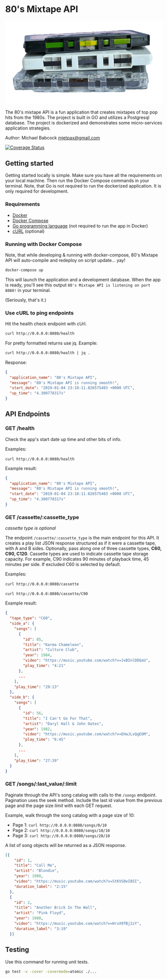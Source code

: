 # 80's Mixtape API

![cassette tapes](/assets/images/cassettes.png?raw=true)

The 80's mixtape API is a fun application that creates mixtapes of top pop hits from the 1980s. The project is built in GO and utilizes a Postgresql database. The project is dockerized and demonstrates some micro-services application strategies.

Author: Michael Babcock <mjetpax@gmail.com>

[![Coverage Status](https://coveralls.io/repos/github/mjetpax/80sMixtapeAPI/badge.svg?branch=master)](https://coveralls.io/github/mjetpax/80sMixtapeAPI?branch=master)

## Getting started

Getting started locally is simple. Make sure you have all the requirements on your local machine. Then run the Docker Compose commands in your terminal. Note, that Go is not required to run the dockerized application. It is only required for development.

### Requirements

* [Docker](https://docs.docker.com/get-started/)
* [Docker Compose](https://docs.docker.com/compose/install/)
* [Go programming language](https://golang.org/doc/install) (not required to run the app in Docker)
* [cURL](https://duckduckgo.com/?q=curl+getting+started) (optional)

### Running with Docker Compose

Note, that while developing & running with docker-compose, 80's Mixtape API will auto-compile and redeploy on script update... yay!

```bash
docker-compose up
```

This will launch the application and a development database. When the app is ready, you'll see this output `80's Mixtape API is listening on port 8080!` in your terminal.

(Seriously, that's it.)

### Use cURL to ping endpoints

Hit the health check endpoint with cUrl.

```bash
curl http://0.0.0.0:8080/health
```

For pretty formatted returns use jq. Example:

```bash
curl http://0.0.0.0:8080/health | jq .
```

Response:

```json
{
  "application_name": "80's Mixtape API",
  "message": "80's Mixtape API is running smooth!",
  "start_date": "2019-01-04 23:18:11.826575403 +0000 UTC",
  "up_time": "4.300778317s"
}
```

## API Endpoints

### GET /health

Check the app's start date up time and other bits of info.

Examples:

`curl http://0.0.0.0:8080/health`

Example result:

```json
{
  "application_name": "80's Mixtape API",
  "message": "80's Mixtape API is running smooth!",
  "start_date": "2019-01-04 23:18:11.826575403 +0000 UTC",
  "up_time": "4.300778317s"
}
```

### GET /cassette/:cassette_type

_cassette type is optional_

The endpoint `/cassette/:cassette_type` is the main endpoint for this API. It creates a play list JSON response structured as if it were a cassette tape, with A and B sides. Optionally, pass along one of three cassette types, **C60, C90, C120**. Cassette types are used to indicate cassette tape storage capacity. For example, C90 indicates 90 minutes of playback time, 45 minutes per side. If excluded C60 is selected by default.

Examples:

`curl http://0.0.0.0:8080/cassette`

`curl http://0.0.0.0:8080/cassette/C90`

Example result:

```json
{
  "tape_type": "C60",
  "side_a": {
    "songs": [
      {
        "id": 85,
        "title": "Karma Chameleon",
        "artist": "Culture Club",
        "year": 1984,
        "video": "https://music.youtube.com/watch?v=JvBInlDDQaU",
        "play_time": "4:21"
      },
      ...
    ],
    "play_time": "29:13"
  },
  "side_b": {
    "songs": [
      {
        "id": 56,
        "title": "I Can't Go For That",
        "artist": "Daryl Hall & John Oates",
        "year": 1982,
        "video": "https://music.youtube.com/watch?v=EHaJLvQgEOM",
        "play_time": "6:45"
      },
      ...
    ],
    "play_time": "27:39"
  }
}
```


### GET /songs/:last_value/:limit

Paginate through the API's song catalog with calls to the `/songs` endpoint. Pagination uses the seek method. Include the last id value from the previous page and the page size _limit_ with each GET request.

Example, walk through the song catalog with a page size of 10:

* Page 1: `curl http://0.0.0.0:8080/songs/0/10`
* Page 2: `curl http://0.0.0.0:8080/songs/10/10`
* Page 3: `curl http://0.0.0.0:8080/songs/20/10`

A list of song objects will be returned as a JSON response.

```json
[{
    "id": 1,
    "title": "Call Me",
    "artist": "Blondie",
    "year": 1980,
    "video": "https://music.youtube.com/watch?v=StKVS0eI85I",
    "duration_label": "2:15"
  },
  {
    "id": 2,
    "title": "Another Brick In The Wall",
    "artist": "Pink Floyd",
    "year": 1980,
    "video": "https://music.youtube.com/watch?v=HrxX9TBj2zY",
    "duration_label": "3:19"
  }]
```

## Testing

Use this command for running unit tests.

```bash
go test -v -cover -covermode=atomic ./...
```
